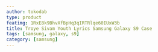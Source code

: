 ```yaml
---
author: tokodab
type: product
featimg: 1RxE8k9BhvXfBpHq3qIRTRlqe60IUxW3b
title: Troye Sivam Youth Lyrics Samsung Galaxy S9 Case
tags: [samsung, galaxy, s9]
category: [samsung]
---
```

